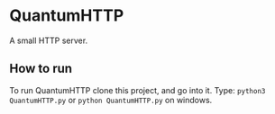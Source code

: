 # QuantumHTTP
A small HTTP server.

## How to run
To run QuantumHTTP clone this project, and go into it. Type: `python3 QuantumHTTP.py` or `python QuantumHTTP.py` on windows.
